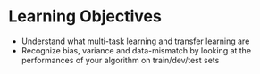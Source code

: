 # Learning Objectives
- Understand what multi-task learning and transfer learning are
- Recognize bias, variance and data-mismatch by looking at the performances of your algorithm on train/dev/test sets
